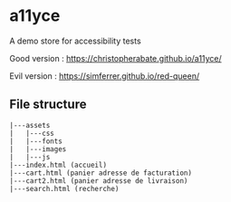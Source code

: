 # a11yce
A demo store for accessibility tests

Good version :
https://christopherabate.github.io/a11yce/

Evil version :
https://simferrer.github.io/red-queen/

## File structure
```
|---assets
|   |---css
|   |---fonts
|   |---images
|   |---js
|---index.html (accueil)
|---cart.html (panier adresse de facturation)
|---cart2.html (panier adresse de livraison) 
|---search.html (recherche)
```
